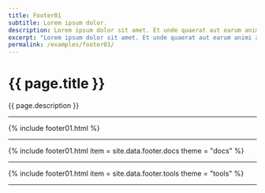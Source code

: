 ```yaml
---
title: Footer01
subtitle: Lorem ipsum dolor.
description: Lorem ipsum dolor sit amet. Et unde quaerat aut earum animi aut explicabo saepe qui quibusdam accusamus ut velit asperiores vel natus temporibus. Qui sapiente saepe qui totam saepe est suscipit quia vel error provident cum omnis eius aut galisum rem nulla dolor? Qui internos voluptas est nulla odit est temporibus expedita eos quidem cumque. Ea voluptates eligendi quo rerum libero et molestiae harum vel fugit magni et cupiditate optio At quia consequuntur ut exercitationem laboriosam. Cum blanditiis voluptatibus At amet sunt At quia deleniti id quibusdam neque ut odio placeat.
excerpt: "Lorem ipsum dolor sit amet. Et unde quaerat aut earum animi aut explicabo saepe qui quibusdam accusamus ut velit asperiores vel natus temporibus."
permalink: /examples/footer01/
---
```


<h1>{{ page.title }}</h1>
<p class = "text-justify">{{ page.description }}</p>
<hr>
{% include footer01.html    %}<hr>
{% include footer01.html    item = site.data.footer.docs
                            theme = "docs" %}<hr>
{% include footer01.html    item = site.data.footer.tools
                            theme = "tools" %}<hr>
